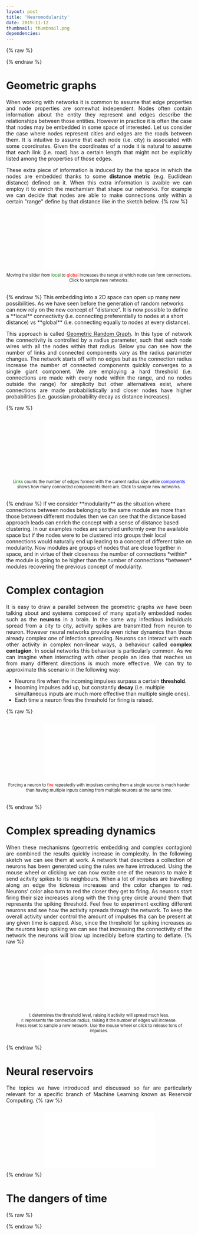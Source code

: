 ```yaml
---
layout: post
title: 'Neuromodularity'
date: 2019-11-12
thumbnail: thumbnail.png
dependencies:
---
```

{% raw %}

<style>
p    {text-align: justify;}
.center {
  margin: auto;
  display: table;
  padding: 10px;
}
</style>

{% endraw %}

# Geometric graphs 
When working with networks it is common to assume that edge properties and node properties are somewhat independent. Nodes often contain information about the entity they represent and edges describe the relationships between those entities. However in practice it is often the case that nodes may be embedded in some space of interested. Let us consider the case where nodes represent cities and edges are the roads between them. It is intuitive to assume that each node (i.e. city) is associated with some coordinates. Given the coordinates of a node it is natural to assume that each link (i.e. road) has a certain length that might not be explicitly listed among the properties of those edges. 

These extra piece of information is induced by the the space in which the nodes are embedded thanks to some **distance metric** (e.g. Euclidean distance) defined on it.
When this extra information is avaible we can employ it to enrich the mechamism that shape our networks. For example we can decide that nodes are able to make connections only within a certain "range" define by that distance like in the sketch below.
{% raw %}
<div style="width:iframe width px; font-size:80%; text-align:center; padding-bottom:30px;"><iframe class="track center" frameborder="0" scrolling="no" onload="resizeIframe(this)" src="p5/geometricgraph/index.html"></iframe>
Moving the slider from <font color="green">local</font> to <font color="red">global</font> increases the range at which node can form connections. Click to sample new networks.
</div>
{% endraw %}
This embedding into a 2D space can open up many new possibilities. As we have seen before the generation of random networks can now rely on the new concept of "distance".
It is now possible to define a **local** connectivity (i.e. connecting preferentially to nodes at a short distance) vs **global** (i.e. connecting equally to nodes at every distance). 

This approach is called [Geometric Random Graph](https://en.wikipedia.org/wiki/Random_geometric_graph). In this type of network the connectivity is controlled by a radius parameter, such that each node wires with all the nodes within that radius. Below you can see how the number of links and connected components vary as the radius parameter changes. The network starts off with no edges but as the connection radius increase the number of connected components quickly converges to a single giant component. We are employing a hard threshold (i.e. connections are made with every node within the range, and no nodes outside the range) for simplicity but other alternatives exist, where connections are made probabilistically and closer nodes have higher probabilities (i.e. gaussian probability decay as distance increases).

{% raw %}
<div style="width:iframe width px; font-size:80%; text-align:center; padding-bottom:30px;">
<iframe class="track center" frameborder="0" marginheight="20" marginwidth="35" scrolling="no" onload="resizeIframe(this)" src="p5/growingnets/index.html"></iframe>
<font color="green">Links</font> counts the number of edges formed with the current radius size while <font color="blue"> components</font> shows how many connected compoenents there are. Click to sample new networks.
</div>
{% endraw %}
If we consider **modularity** as the situation where connections between nodes belonging to the same module are more than those between different modules then we can see that the distance based approach leads can enrich the concept with a sense of distance based clustering.
In our examples nodes are sampled uniformly over the available space but if the nodes were to be clustered into groups their local connections would naturally end up leading to a concept of different take on modularity. 
Now modules are groups of nodes that are close together in space, and in virtue of their closeness the number of connections *within* the module is going to be higher than the number of connections *between* modules recovering the previous concept of modularity.

# Complex contagion
It is easy to draw a parallel between the geometric graphs we have been talking about and systems composed of many spatially embedded nodes such as the **neurons** in a brain. In the same way infectious individuals spread from a city to city, activity spikes are transmitted from neuron to neuron. However neural networks provide even richer dynamics than those already complex one of infection spreading. Neurons can interact with each other activity in complex non-linear ways, a behaviour called **complex contagion**. In social networks this behaviour is particularly common. As we can imagine when interacting with other people an idea that reaches us from many different directions is much more effective. We can try to approximate this scenario in the following way:
-   Neurons fire when the incoming impulses surpass a certain **threshold**.
-   Incoming impulses add up, but constantly **decay** (i.e. multiple simultaneous inputs are much more effective than multiple single ones).
-   Each time a neuron fires the threshold for firing is raised.

{% raw %}
<div style="width:iframe width px; font-size:80%; text-align:center; padding-bottom:30px;">
<iframe class="track center" frameborder="0" scrolling="no" onload="resizeIframe(this)" src="p5/threshold/index.html" align="middle"></iframe>
Forcing a neuron to <font color="red">fire</font> repeatedly with impulses coming from a single source is much harder than having multiple inputs coming from multiple neurons at the same time.
</div>
{% endraw %}

# Complex spreading dynamics
When these mechanisms (geometric embedding and complex contagion) are combined the results quickly increase in complexity. In the following sketch we can see them at work. A network that describes a collection of neurons has been generated using the rules we have introduced. Using the mouse wheel or clicking we can now excite one of the neurons to make it send acitvity spikes to its neighbours. When a lot of impulses are travelling along an edge the tickness increases and the color changes to red. Neurons' color also turn to red the closer they get to firing. As neurons start firing their size increases along with the thing grey circle around them that represents the spiking threshold. Feel free to experiment exciting different neurons and see how the activity spreads through the network. To keep the overall activity under control the amount of impulses tha can be present at any given time is capped. Also, since the threshold for spiking increases as the neurons keep spiking we can see that increasing the connectivity of the network the neurons will blow up incredibly before starting to deflate.
{% raw %}
<div style="width:iframe width px; font-size:80%; text-align:center; padding-bottom:30px;">
<iframe class="track center" frameborder="0" marginheight="20" marginwidth="35" scrolling="no" onload="resizeIframe(this)" src="p5/spiketrain/index.html"></iframe>
I: determines the threshold level, raising it activity will spread much less.<br/> 
r: represents the connection radius, raising it the number of edges will increase.<br/> 
Press reset to sample a new network. Use the mouse wheel or click to release tons of impulses.
</div>
{% endraw %}

# Neural reservoirs 
The topics we have introduced and discussed so far are particularly relevant for a specific branch of Machine Learning known as Reservoir Computing.
{% raw %}

<iframe class="track center" frameborder="0" marginheight="20" marginwidth="35" scrolling="no" onload="resizeIframe(this)" src="p5/inout/index.html"></iframe>
{% endraw %}

# The dangers of time

{% raw %}
<script>
function resizeIframe(obj) {
obj.style.height = obj.contentWindow.document.body.scrollHeight + 'px';
obj.style.width = obj.contentWindow.document.body.scrollWidth + 'px';
}
</script>
<script src="appear.js"></script>
<script>
appear({
init: function init(){
console.log('dom is ready');
},
elements: function elements(){
// work with all elements with the class "track"
return document.getElementsByClassName('track');
},
appear: function appear(el){
if(el.contentWindow.loop != undefined){
    el.contentWindow.loop();
    console.log(el.src, 'playing')
}
},
disappear: function disappear(el){
if(el.contentWindow.noLoop != undefined){
    el.contentWindow.noLoop();
    console.log(el.src,'stopped')
}
},
bounds: 200,
reappear: true
});
</script>
{% endraw %}
